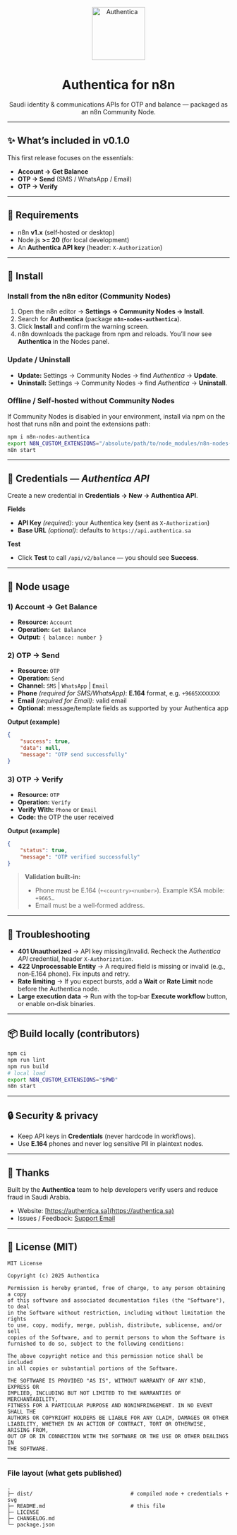 <p align="center">
  <img src="nodes/Authentica/authentica.svg" alt="Authentica" width="120" />
</p>

<h1 align="center">Authentica for n8n</h1>

<p align="center">
  Saudi identity & communications APIs for OTP and balance — packaged as an n8n Community Node.
</p>

---

## ✨ What’s included in v0.1.0

This first release focuses on the essentials:

* **Account → Get Balance**
* **OTP → Send** (SMS / WhatsApp / Email)
* **OTP → Verify**


---

## 🧰 Requirements

* n8n **v1.x** (self‑hosted or desktop)
* Node.js **>= 20** (for local development)
* An **Authentica API key** (header: `X-Authorization`)

---

## 🚀 Install

### Install from the n8n editor (Community Nodes)

1. Open the n8n editor → **Settings → Community Nodes → Install**.
2. Search for **Authentica** (package **`n8n-nodes-authentica`**).
3. Click **Install** and confirm the warning screen.
4. n8n downloads the package from npm and reloads. You’ll now see **Authentica** in the Nodes panel.

### Update / Uninstall

* **Update:** Settings → Community Nodes → find *Authentica* → **Update**.
* **Uninstall:** Settings → Community Nodes → find *Authentica* → **Uninstall**.

### Offline / Self‑hosted without Community Nodes

If Community Nodes is disabled in your environment, install via npm on the host that runs n8n and point the extensions path:

```bash
npm i n8n-nodes-authentica
export N8N_CUSTOM_EXTENSIONS="/absolute/path/to/node_modules/n8n-nodes-authentica"
n8n start
```

---

## 🔐 Credentials — *Authentica API*

Create a new credential in **Credentials → New → Authentica API**.

**Fields**

* **API Key** *(required)*: your Authentica key (sent as `X-Authorization`) 
* **Base URL** *(optional)*: defaults to `https://api.authentica.sa`

**Test**

* Click **Test** to call `/api/v2/balance` — you should see **Success**.

---

## 🧩 Node usage

### 1) Account → Get Balance

* **Resource:** `Account`
* **Operation:** `Get Balance`
* **Output:** `{ balance: number }`

### 2) OTP → Send

* **Resource:** `OTP`
* **Operation:** `Send`
* **Channel:** `SMS` | `WhatsApp` | `Email`
* **Phone** *(required for SMS/WhatsApp)*: **E.164** format, e.g. `+9665XXXXXXX`
* **Email** *(required for Email)*: valid email
* **Optional:** message/template fields as supported by your Authentica app

**Output (example)**

```json
{
	"success": true,
	"data": null,
	"message": "OTP send successfully"
}
```

### 3) OTP → Verify

* **Resource:** `OTP`
* **Operation:** `Verify`
* **Verify With:** `Phone` or `Email`
* **Code:** the OTP the user received

**Output (example)**

```json
{
	"status": true,
	"message": "OTP verified successfully"
}
```

> **Validation built‑in:**
>
> * Phone must be E.164 (`+<country><number>`). Example KSA mobile: `+9665…`
> * Email must be a well‑formed address.

---

## 🐞 Troubleshooting

* **401 Unauthorized** → API key missing/invalid. Recheck the *Authentica API* credential, header `X-Authorization`.
* **422 Unprocessable Entity** → A required field is missing or invalid (e.g., non‑E.164 phone). Fix inputs and retry.
* **Rate limiting** → If you expect bursts, add a **Wait** or **Rate Limit** node before the Authentica node.
* **Large execution data** → Run with the top‑bar **Execute workflow** button, or enable on‑disk binaries.

---

## 📦 Build locally (contributors)

```bash
npm ci
npm run lint
npm run build
# local load
export N8N_CUSTOM_EXTENSIONS="$PWD"
n8n start
```


---

## 🔒 Security & privacy

* Keep API keys in **Credentials** (never hardcode in workflows).
* Use **E.164** phones and never log sensitive PII in plaintext nodes.

---


## 🙌 Thanks

Built by the **Authentica** team to help developers verify users and reduce fraud in Saudi Arabia.

* Website: [https://authentica.sa](https://authentica.sa)
* Issues / Feedback: [Support Email](mailto:support@authentica.sa)

---

## 📄 License (MIT)

```
MIT License

Copyright (c) 2025 Authentica

Permission is hereby granted, free of charge, to any person obtaining a copy
of this software and associated documentation files (the "Software"), to deal
in the Software without restriction, including without limitation the rights
to use, copy, modify, merge, publish, distribute, sublicense, and/or sell
copies of the Software, and to permit persons to whom the Software is
furnished to do so, subject to the following conditions:

The above copyright notice and this permission notice shall be included
in all copies or substantial portions of the Software.

THE SOFTWARE IS PROVIDED "AS IS", WITHOUT WARRANTY OF ANY KIND, EXPRESS OR
IMPLIED, INCLUDING BUT NOT LIMITED TO THE WARRANTIES OF MERCHANTABILITY,
FITNESS FOR A PARTICULAR PURPOSE AND NONINFRINGEMENT. IN NO EVENT SHALL THE
AUTHORS OR COPYRIGHT HOLDERS BE LIABLE FOR ANY CLAIM, DAMAGES OR OTHER
LIABILITY, WHETHER IN AN ACTION OF CONTRACT, TORT OR OTHERWISE, ARISING FROM,
OUT OF OR IN CONNECTION WITH THE SOFTWARE OR THE USE OR OTHER DEALINGS IN
THE SOFTWARE.

```

---

### File layout (what gets published)

```
.
├─ dist/                               # compiled node + credentials + svg
├─ README.md                           # this file
├─ LICENSE
├─ CHANGELOG.md
└─ package.json
```
